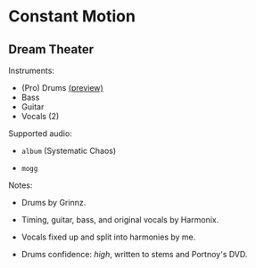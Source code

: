 # Constant Motion

## Dream Theater

Instruments:

  * (Pro) Drums [(preview)](http://pages.cs.wisc.edu/~tolly/customs/?title=constant-motion&artist=dream-theater)
  * Bass
  * Guitar
  * Vocals (2)

Supported audio:

  * `album` (Systematic Chaos)

  * `mogg`

Notes:

  * Drums by Grinnz.

  * Timing, guitar, bass, and original vocals by Harmonix.

  * Vocals fixed up and split into harmonies by me.

  * Drums confidence: *high*, written to stems and Portnoy's DVD.

